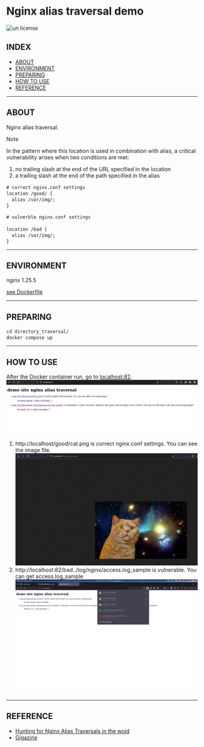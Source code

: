 # Nginx alias traversal demo

![un license](https://img.shields.io/github/license/RyosukeDTomita/security-assessment-handson)

## INDEX

- [ABOUT](#about)
- [ENVIRONMENT](#environment)
- [PREPARING](#preparing)
- [HOW TO USE](#how-to-use)
- [REFERENCE](#reference)

---

## ABOUT

Nginx alias traversal.

> [!NOTE]
> In the pattern where this location is used in combination with alias, a critical vulnerability arises when two conditions are met:
> 1. no trailing slash at the end of the URL specified in the location
> 2. a trailing slash at the end of the path specified in the alias

```
# correct nginx.conf settings
location /good/ {
  alias /var/img/;
}
```

```
# vulnerble nginx.conf settings

location /bad {
  alias /var/img/;
}
```

---

## ENVIRONMENT

nginx 1.25.5

[see Dockerfile](./Dockerfile)

---

## PREPARING

```shell
cd directory_traversal/
docker compose up
```

---

## HOW TO USE

After the Docker container run, go to [localhost:82](http://localhost:82).
![start](./assets/start.png)

1. http://localhost/good/cat.png is correct nginx.conf settings. You can see the image file.
![good-settings](./assets/good-settings.png)
2. http://localhost:82/bad../log/nginx/access.log_sample is vulnerable. You can get access.log_sample
![success](./assets/success.png)


---

## REFERENCE

- [Hunting for Nginx Alias Traversals in the woid](https://labs.hakaioffsec.com/nginx-alias-traversal/)
- [Gigazine](https://gigazine.net/news/20230708-nginx-alias-traversal/)
